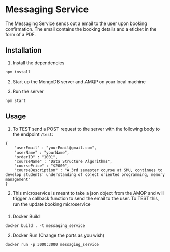 # Messaging Service
The Messaging Service sends out a email to the user upon booking confirmation. The email contains the booking details and a eticket in the form of a PDF.

## Installation
1. Install the dependencies
```
npm install
```
2. Start up the MongoDB server and AMQP on your local machine


3. Run the server
```
npm start
```


## Usage
1. To TEST send a POST request to the server with the following body to the endpoint `/test`:
```
{
    "userEmail" : "yourEmail@gmail.com",
    "userName" : "yourName",
    "orderID" : "1001",
    "courseName" : "Data Structure Algorithms",
    "coursePrice" : "$2000",
    "courseDescription" : "A 3rd semester course at SMU, continues to develop students' understanding of object oriented programming, memory management"
}
```
2. This microservice is meant to take a json object from the AMQP and will trigger a callback function to send the email to the user. To TEST this, run the update booking microservice

###
1. Docker Build
```
docker build . -t messaging_service
```
2. Docker Run (Change the ports as you wish)
```
docker run -p 3000:3000 messaging_service
```
